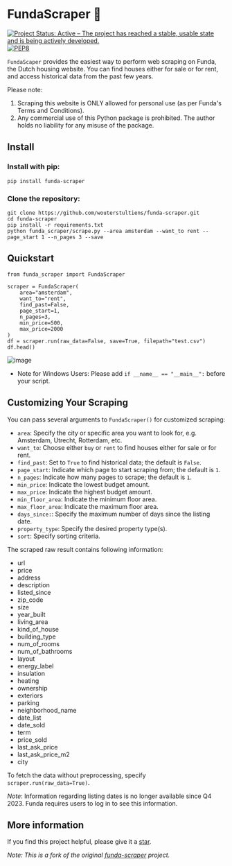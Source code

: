 # FundaScraper 🏡

[![Project Status: Active – The project has reached a stable, usable state and is being actively developed.](https://www.repostatus.org/badges/latest/active.svg)](https://www.repostatus.org/#active)
[![PEP8](https://img.shields.io/badge/code%20style-pep8-orange.svg)](https://www.python.org/dev/peps/pep-0008/)

`FundaScaper` provides the easiest way to perform web scraping on Funda, the Dutch housing website. You can find houses either for sale or for rent, and access historical data from the past few years.

Please note:
1. Scraping this website is ONLY allowed for personal use (as per Funda's Terms and Conditions).
2. Any commercial use of this Python package is prohibited. The author holds no liability for any misuse of the package.

## Install
### Install with pip:
```
pip install funda-scraper
```
### Clone the repository:
```
git clone https://github.com/wouterstultiens/funda-scraper.git
cd funda-scraper
pip install -r requirements.txt
python funda_scraper/scrape.py --area amsterdam --want_to rent --page_start 1 --n_pages 3 --save
```

## Quickstart 
```
from funda_scraper import FundaScraper

scraper = FundaScraper(
    area="amsterdam", 
    want_to="rent", 
    find_past=False, 
    page_start=1, 
    n_pages=3, 
    min_price=500, 
    max_price=2000
)
df = scraper.run(raw_data=False, save=True, filepath="test.csv")
df.head()
```
![image](static/example_df.png)


* Note for Windows Users: Please add `if __name__ == "__main__":` before your script.

## Customizing Your Scraping
You can pass several arguments to `FundaScraper()` for customized scraping:
- `area`: Specify the city or specific area you want to look for, e.g. Amsterdam, Utrecht, Rotterdam, etc.
- `want_to`: Choose either `buy` or `rent` to find houses either for sale or for rent.
- `find_past`: Set to `True` to find historical data; the default is `False`.
- `page_start`: Indicate which page to start scraping from; the default is `1`. 
- `n_pages`: Indicate how many pages to scrape; the default is `1`. 
- `min_price`: Indicate the lowest budget amount.
- `max_price`: Indicate the highest budget amount.
- `min_floor_area`: Indicate the minimum floor area.
- `max_floor_area`: Indicate the maximum floor area.
- `days_since:`: Specify the maximum number of days since the listing date.
- `property_type`: Specify the desired property type(s).
- `sort`: Specify sorting criteria.


The scraped raw result contains following information:
- url
- price
- address
- description
- listed_since
- zip_code 
- size
- year_built
- living_area
- kind_of_house
- building_type
- num_of_rooms
- num_of_bathrooms
- layout
- energy_label
- insulation
- heating
- ownership
- exteriors
- parking
- neighborhood_name
- date_list
- date_sold
- term
- price_sold
- last_ask_price
- last_ask_price_m2
- city

To fetch the data without preprocessing, specify `scraper.run(raw_data=True)`.

*Note*: Information regarding listing dates is no longer available since Q4 2023. Funda requires users to log in to see this information.


## More information

If you find this project helpful, please give it a [star](https://github.com/wouterstultiens/funda-scraper).

*Note: This is a fork of the original [funda-scraper](https://github.com/whchien/funda-scraper) project.*
